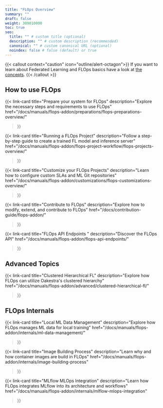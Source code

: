 ```yaml
---
title: "FLOps Overview"
summary: ""
draft: false
weight: 309010000
toc: true
seo:
  title: "" # custom title (optional)
  description: "" # custom description (recommended)
  canonical: "" # custom canonical URL (optional)
  noindex: false # false (default) or true
---
```


{{< callout context="caution" icon="outline/alert-octagon">}}
  If you want to learn about Federated Learning and FLOps basics have a look at [the concepts](/docs/concepts/flops/overview/).
{{< /callout >}}


## How to use FLOps

{{< link-card
  title="Prepare your system for FLOps"
  description="Explore the necessary steps and requirements to use FLOps" 
  href="/docs/manuals/flops-addon/preparations/flops-preparations-overview/"
>}}

{{< link-card
  title="Running a FLOps Project"
  description="Follow a step-by-step guide to create a trained FL model and inference server" 
  href="/docs/manuals/flops-addon/flops-project-workflow/flops-projects-overview/"
>}}

{{< link-card
  title="Customize your FLOps Projects"
  description="Learn how to configure custom SLAs and ML Git repositories"
  href="/docs/manuals/flops-addon/customizations/flops-customizations-overview/"
>}}

{{< link-card
  title="Contribute to FLOps"
  description="Explore how to modify, extend, and contribute to FLOps"
  href="/docs/contribution-guide/flops-addon/"
>}}

{{< link-card
  title="FLOps API Endpoints  "
  description="Discover the FLOps API"
  href="/docs/manuals/flops-addon/flops-api-endpoints/"
>}}

## Advanced Topics

{{< link-card
  title="Clustered Hierarchical FL"
  description="Explore how FLOps can utilize Oakestra's clustered hierarchy"
  href="/docs/manuals/flops-addon/advanced/clustered-hierarchical-fl/"
>}}

## FLOps Internals 

{{< link-card
  title="Local ML Data Management"
  description="Explore how FLOps manages ML data for local training"
  href="/docs/manuals/flops-addon/internals/ml-data-management/"
>}}

{{< link-card
  title="Image Building Process"
  description="Learn why and how container images are build in FLOps" 
  href="/docs/manuals/flops-addon/internals/image-building-process"
>}}

{{< link-card
  title="MLflow MLOps Integration"
  description="Learn how FLOps integrates MLflow into its architecture and workflows" 
  href="/docs/manuals/flops-addon/internals/mlflow-mlops-integration"
>}}
